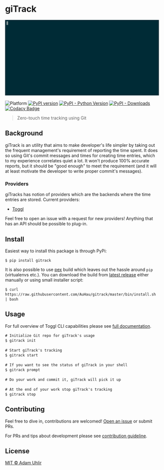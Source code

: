 # giTrack

[![giTrack demonstration](./docs/assets/demonstration-short.gif)](https://asciinema.org/a/220104)

![Platform](https://img.shields.io/badge/platform-macos%20%7C%20linux-lightgrey.svg)
[![PyPI version](https://badge.fury.io/py/gitrack.svg)](https://badge.fury.io/py/gitrack) 
[![PyPI - Python Version](https://img.shields.io/pypi/pyversions/gitrack.svg)](https://pypi.org/project/gitrack)
[![PyPI - Downloads](https://img.shields.io/pypi/dm/gitrack.svg)](https://pypi.org/project/gitrack/) 
[![Codacy Badge](https://api.codacy.com/project/badge/Grade/fd28ce2a500a4b1fab6f9a0a40e2fa80)](https://app.codacy.com/app/AuHau/giTrack?utm_source=github.com&utm_medium=referral&utm_content=AuHau/giTrack&utm_campaign=Badge_Grade_Dashboard)

> Zero-touch time tracking using Git

## Background

giTrack is an utility that aims to make developer's life simpler by taking out the frequent management's requirement of
reporting the time spent. It does so using Git's commit messages and times for creating time entries, which to my
experience correlates quiet a lot. It won't produce 100% accurate reports, but it should be "good enough" to meet the
requirement (and it will at least motivate the developer to write proper commit's messages).

### Providers

giTracks has notion of providers which are the backends where the time entries are stored. Current providers:

 * [Toggl](https://toggl.com)
 
Feel free to open an issue with a request for new providers! Anything that has an API should be possible to plug-in.

## Install

Easiest way to install this package is through PyPi:

```shell
$ pip install gitrack
```

It is also possible to use [pex](https://github.com/pantsbuild/pex) build which leaves out the hassle around `pip` (virtualenvs etc.).
You can download the build from [latest release](https://github.com/auhau/gitrack/release/latest) either manually or using
small installer script:

```shell
$ curl https://raw.githubusercontent.com/AuHau/gitrack/master/bin/install.sh | bash
```

## Usage

For full overview of Toggl CLI capabilities please see [full documentation](https://gitrack.adam-uhlir.me).

```shell
# Initialize Git repo for giTrack's usage
$ gitrack init

# Start giTrack's tracking
$ gitrack start

# If you want to see the status of giTrack in your shell
$ gitrack prompt

# Do your work and commit it, giTrack will pick it up

# At the end of your work stop giTrack's tracking
$ gitrack stop
```

## Contributing

Feel free to dive in, contributions are welcomed! [Open an issue](https://github.com/drobertadams/toggl-cli/issues/new) or submit PRs.

For PRs and tips about development please see [contribution guideline](./CONTRIBUTING.md).

## License

[MIT ©  Adam Uhlir](./LICENSE)